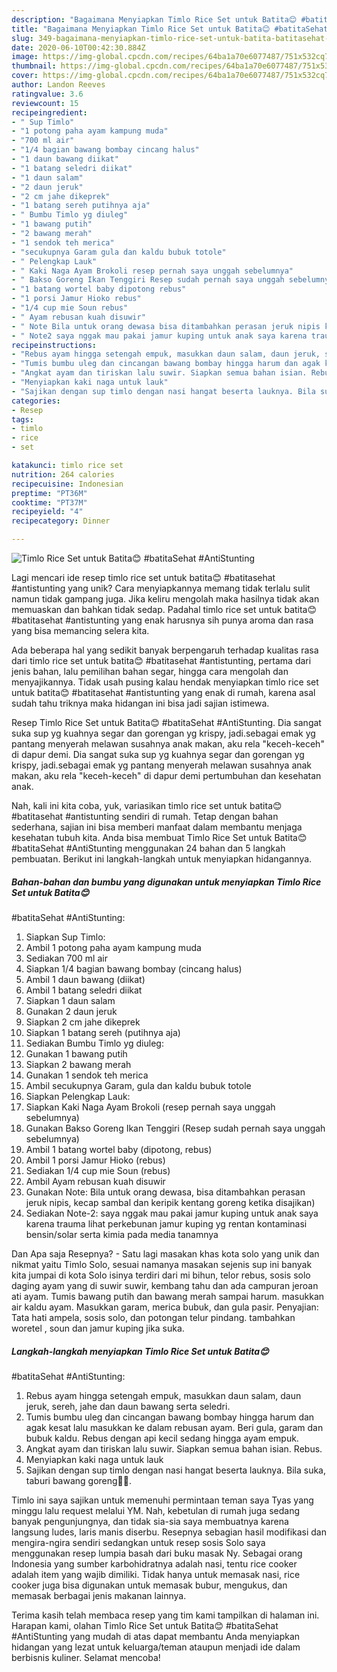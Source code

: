```yaml
---
description: "Bagaimana Menyiapkan Timlo Rice Set untuk Batita😊 #batitaSehat #AntiStunting yang Enak"
title: "Bagaimana Menyiapkan Timlo Rice Set untuk Batita😊 #batitaSehat #AntiStunting yang Enak"
slug: 349-bagaimana-menyiapkan-timlo-rice-set-untuk-batita-batitasehat-antistunting-yang-enak
date: 2020-06-10T00:42:30.884Z
image: https://img-global.cpcdn.com/recipes/64ba1a70e6077487/751x532cq70/timlo-rice-set-untuk-batita😊-batitasehat-antistunting-foto-resep-utama.jpg
thumbnail: https://img-global.cpcdn.com/recipes/64ba1a70e6077487/751x532cq70/timlo-rice-set-untuk-batita😊-batitasehat-antistunting-foto-resep-utama.jpg
cover: https://img-global.cpcdn.com/recipes/64ba1a70e6077487/751x532cq70/timlo-rice-set-untuk-batita😊-batitasehat-antistunting-foto-resep-utama.jpg
author: Landon Reeves
ratingvalue: 3.6
reviewcount: 15
recipeingredient:
- " Sup Timlo"
- "1 potong paha ayam kampung muda"
- "700 ml air"
- "1/4 bagian bawang bombay cincang halus"
- "1 daun bawang diikat"
- "1 batang seledri diikat"
- "1 daun salam"
- "2 daun jeruk"
- "2 cm jahe dikeprek"
- "1 batang sereh putihnya aja"
- " Bumbu Timlo yg diuleg"
- "1 bawang putih"
- "2 bawang merah"
- "1 sendok teh merica"
- "secukupnya Garam gula dan kaldu bubuk totole"
- " Pelengkap Lauk"
- " Kaki Naga Ayam Brokoli resep pernah saya unggah sebelumnya"
- " Bakso Goreng Ikan Tenggiri Resep sudah pernah saya unggah sebelumnya"
- "1 batang wortel baby dipotong rebus"
- "1 porsi Jamur Hioko rebus"
- "1/4 cup mie Soun rebus"
- " Ayam rebusan kuah disuwir"
- " Note Bila untuk orang dewasa bisa ditambahkan perasan jeruk nipis kecap sambal dan keripik kentang goreng ketika disajikan"
- " Note2 saya nggak mau pakai jamur kuping untuk anak saya karena trauma lihat perkebunan jamur kuping yg rentan kontaminasi bensinsolar serta kimia pada media tanamnya"
recipeinstructions:
- "Rebus ayam hingga setengah empuk, masukkan daun salam, daun jeruk, sereh, jahe dan daun bawang serta seledri."
- "Tumis bumbu uleg dan cincangan bawang bombay hingga harum dan agak kesat lalu masukkan ke dalam rebusan ayam. Beri gula, garam dan bubuk kaldu. Rebus dengan api kecil sedang hingga ayam empuk."
- "Angkat ayam dan tiriskan lalu suwir. Siapkan semua bahan isian. Rebus."
- "Menyiapkan kaki naga untuk lauk"
- "Sajikan dengan sup timlo dengan nasi hangat beserta lauknya. Bila suka, taburi bawang goreng👍🏻."
categories:
- Resep
tags:
- timlo
- rice
- set

katakunci: timlo rice set 
nutrition: 264 calories
recipecuisine: Indonesian
preptime: "PT36M"
cooktime: "PT37M"
recipeyield: "4"
recipecategory: Dinner

---
```



![Timlo Rice Set untuk Batita😊
#batitaSehat
#AntiStunting](https://img-global.cpcdn.com/recipes/64ba1a70e6077487/751x532cq70/timlo-rice-set-untuk-batita😊-batitasehat-antistunting-foto-resep-utama.jpg)

Lagi mencari ide resep timlo rice set untuk batita😊
#batitasehat
#antistunting yang unik? Cara menyiapkannya memang tidak terlalu sulit namun tidak gampang juga. Jika keliru mengolah maka hasilnya tidak akan memuaskan dan bahkan tidak sedap. Padahal timlo rice set untuk batita😊
#batitasehat
#antistunting yang enak harusnya sih punya aroma dan rasa yang bisa memancing selera kita.

Ada beberapa hal yang sedikit banyak berpengaruh terhadap kualitas rasa dari timlo rice set untuk batita😊
#batitasehat
#antistunting, pertama dari jenis bahan, lalu pemilihan bahan segar, hingga cara mengolah dan menyajikannya. Tidak usah pusing kalau hendak menyiapkan timlo rice set untuk batita😊
#batitasehat
#antistunting yang enak di rumah, karena asal sudah tahu triknya maka hidangan ini bisa jadi sajian istimewa.

Resep Timlo Rice Set untuk Batita😊 #batitaSehat #AntiStunting. Dia sangat suka sup yg kuahnya segar dan gorengan yg krispy, jadi.sebagai emak yg pantang menyerah melawan susahnya anak makan, aku rela &#34;keceh-keceh&#34; di dapur demi. Dia sangat suka sup yg kuahnya segar dan gorengan yg krispy, jadi.sebagai emak yg pantang menyerah melawan susahnya anak makan, aku rela &#34;keceh-keceh&#34; di dapur demi pertumbuhan dan kesehatan anak.


Nah, kali ini kita coba, yuk, variasikan timlo rice set untuk batita😊
#batitasehat
#antistunting sendiri di rumah. Tetap dengan bahan sederhana, sajian ini bisa memberi manfaat dalam membantu menjaga kesehatan tubuh kita. Anda bisa membuat Timlo Rice Set untuk Batita😊
#batitaSehat
#AntiStunting menggunakan 24 bahan dan 5 langkah pembuatan. Berikut ini langkah-langkah untuk menyiapkan hidangannya.

<!--inarticleads1-->

##### Bahan-bahan dan bumbu yang digunakan untuk menyiapkan Timlo Rice Set untuk Batita😊
#batitaSehat
#AntiStunting:

1. Siapkan  Sup Timlo:
1. Ambil 1 potong paha ayam kampung muda
1. Sediakan 700 ml air
1. Siapkan 1/4 bagian bawang bombay (cincang halus)
1. Ambil 1 daun bawang (diikat)
1. Ambil 1 batang seledri diikat
1. Siapkan 1 daun salam
1. Gunakan 2 daun jeruk
1. Siapkan 2 cm jahe dikeprek
1. Siapkan 1 batang sereh (putihnya aja)
1. Sediakan  Bumbu Timlo yg diuleg:
1. Gunakan 1 bawang putih
1. Siapkan 2 bawang merah
1. Gunakan 1 sendok teh merica
1. Ambil secukupnya Garam, gula dan kaldu bubuk totole
1. Siapkan  Pelengkap Lauk:
1. Siapkan  Kaki Naga Ayam Brokoli (resep pernah saya unggah sebelumnya)
1. Gunakan  Bakso Goreng Ikan Tenggiri (Resep sudah pernah saya unggah sebelumnya)
1. Ambil 1 batang wortel baby (dipotong, rebus)
1. Ambil 1 porsi Jamur Hioko (rebus)
1. Sediakan 1/4 cup mie Soun (rebus)
1. Ambil  Ayam rebusan kuah disuwir
1. Gunakan  Note: Bila untuk orang dewasa, bisa ditambahkan perasan jeruk nipis, kecap sambal dan keripik kentang goreng ketika disajikan)
1. Sediakan  Note-2: saya nggak mau pakai jamur kuping untuk anak saya karena trauma lihat perkebunan jamur kuping yg rentan kontaminasi bensin/solar serta kimia pada media tanamnya


Dan Apa saja Resepnya? - Satu lagi masakan khas kota solo yang unik dan nikmat yaitu Timlo Solo, sesuai namanya masakan sejenis sup ini banyak kita jumpai di kota Solo isinya terdiri dari mi bihun, telor rebus, sosis solo daging ayam yang di suwir suwir, kembang tahu dan ada campuran jeroan ati ayam. Tumis bawang putih dan bawang merah sampai harum. masukkan air kaldu ayam. Masukkan garam, merica bubuk, dan gula pasir. Penyajian: Tata hati ampela, sosis solo, dan potongan telur pindang. tambahkan woretel , soun dan jamur kuping jika suka. 

<!--inarticleads2-->

##### Langkah-langkah menyiapkan Timlo Rice Set untuk Batita😊
#batitaSehat
#AntiStunting:

1. Rebus ayam hingga setengah empuk, masukkan daun salam, daun jeruk, sereh, jahe dan daun bawang serta seledri.
1. Tumis bumbu uleg dan cincangan bawang bombay hingga harum dan agak kesat lalu masukkan ke dalam rebusan ayam. Beri gula, garam dan bubuk kaldu. Rebus dengan api kecil sedang hingga ayam empuk.
1. Angkat ayam dan tiriskan lalu suwir. Siapkan semua bahan isian. Rebus.
1. Menyiapkan kaki naga untuk lauk
1. Sajikan dengan sup timlo dengan nasi hangat beserta lauknya. Bila suka, taburi bawang goreng👍🏻.


Timlo ini saya sajikan untuk memenuhi permintaan teman saya Tyas yang minggu lalu request melalui YM. Nah, kebetulan di rumah juga sedang banyak pengunjungnya, dan tidak sia-sia saya membuatnya karena langsung ludes, laris manis diserbu. Resepnya sebagian hasil modifikasi dan mengira-ngira sendiri sedangkan untuk resep sosis Solo saya menggunakan resep lumpia basah dari buku masak Ny. Sebagai orang Indonesia yang sumber karbohidratnya adalah nasi, tentu rice cooker adalah item yang wajib dimiliki. Tidak hanya untuk memasak nasi, rice cooker juga bisa digunakan untuk memasak bubur, mengukus, dan memasak berbagai jenis makanan lainnya. 

Terima kasih telah membaca resep yang tim kami tampilkan di halaman ini. Harapan kami, olahan Timlo Rice Set untuk Batita😊
#batitaSehat
#AntiStunting yang mudah di atas dapat membantu Anda menyiapkan hidangan yang lezat untuk keluarga/teman ataupun menjadi ide dalam berbisnis kuliner. Selamat mencoba!
